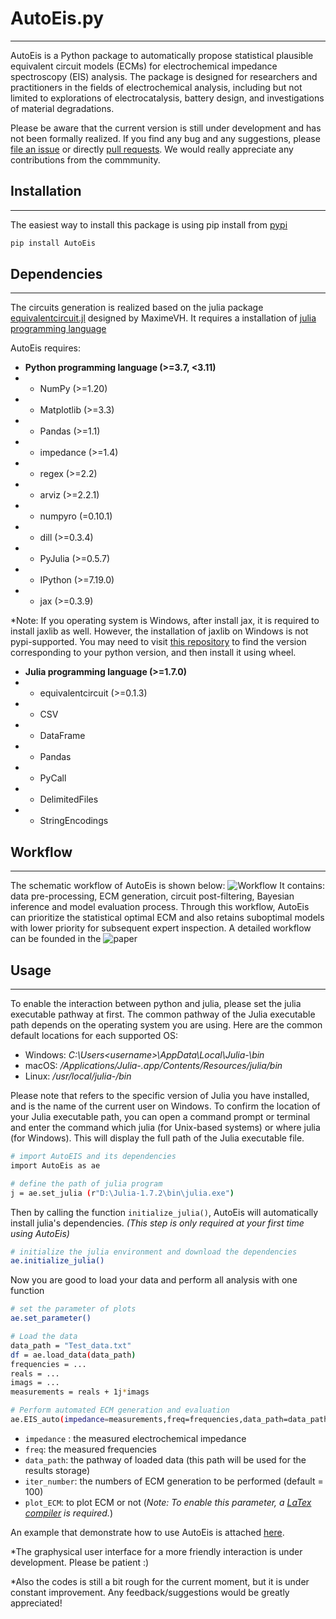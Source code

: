 # AutoEis.py
------------
AutoEis is a Python package to automatically propose statistical plausible equivalent circuit models (ECMs) for electrochemical impedance spectroscopy (EIS) analysis. The package is designed for researchers and practitioners in the fields of electrochemical analysis, including but not limited to explorations of electrocatalysis, battery design, and investigations of material degradations.

Please be aware that the current version is still under development and has not been formally realized. If you find any bug and any suggestions, please [file an issue](https://github.com/AUTODIAL/Auto_Eis/issues) or directly [pull requests](https://github.com/AUTODIAL/Auto_Eis/pulls). We would really appreciate any contributions from the commmunity. 

## Installation
---------------
The easiest way to install this package is using pip install from [pypi](https://pypi.org/project/AutoEis/)
```bash
pip install AutoEis
```

## Dependencies
---------------
The circuits generation is realized based on the julia package [equivalentcircuit.jl](https://github.com/MaximeVH/EquivalentCircuits.jl) designed by MaximeVH. It requires a installation of [julia programming language](https://julialang.org/)

AutoEis requires:
-   **Python programming language (>=3.7, <3.11)**
- - NumPy (>=1.20)
- - Matplotlib (>=3.3)
- - Pandas (>=1.1)
- - impedance (>=1.4)
- - regex (>=2.2)
- - arviz (>=2.2.1)
- - numpyro (=0.10.1)
- - dill (>=0.3.4)
- - PyJulia (>=0.5.7)
- - IPython (>=7.19.0)
- - jax (>=0.3.9)

*Note: If you operating system is Windows, after install jax, it is required to install jaxlib as well. However, the installation of jaxlib on Windows is not pypi-supported. You may need to visit [this repository](https://github.com/cloudhan/jax-windows-builder) to find the version corresponding to your python version, and then install it using wheel.

-   **Julia programming language (>=1.7.0)**
- - equivalentcircuit (>=0.1.3)
- - CSV
- - DataFrame
- - Pandas
- - PyCall
- - DelimitedFiles
- - StringEncodings

## Workflow
------------
The schematic workflow of AutoEis is shown below:
![Workflow](https://github.com/AUTODIAL/Auto_Eis/blob/main/AutoEis_workflow.png)
It contains: data pre-processing, ECM generation, circuit post-filtering, Bayesian inference and model evaluation process. Through this workflow, AutoEis can prioritize the statistical optimal ECM and also retains suboptimal models with lower priority for subsequent expert inspection. A detailed workflow can be founded in the ![paper](https://iopscience.iop.org/article/10.1149/1945-7111/aceab2/meta)

## Usage
-------------
To enable the interaction between python and julia, please set the julia executable pathway at first. The common pathway of the Julia executable path depends on the operating system you are using. Here are the common default locations for each supported OS:

- Windows: *C:\Users\<username>\AppData\Local\Julia-<version>\bin*
- macOS: */Applications/Julia-<version>.app/Contents/Resources/julia/bin*
- Linux: */usr/local/julia-<version>/bin*

Please note that <version> refers to the specific version of Julia you have installed, and <username> is the name of the current user on Windows. To confirm the location of your Julia executable path, you can open a command prompt or terminal and enter the command which julia (for Unix-based systems) or where julia (for Windows). This will display the full path of the Julia executable file.

```bash
# import AutoEIS and its dependencies
import AutoEis as ae

# define the path of julia program
j = ae.set_julia (r"D:\Julia-1.7.2\bin\julia.exe")
```
Then by calling the function `initialize_julia()`, AutoEis will automatically install julia's dependencies. *(This step is only required at your first time using AutoEis)*
```bash
# initialize the julia environment and download the dependencies
ae.initialize_julia()
```
Now you are good to load your data and perform all analysis with one function
```bash
# set the parameter of plots
ae.set_parameter()

# Load the data
data_path = "Test_data.txt"
df = ae.load_data(data_path)
frequencies = ...
reals = ...
imags = ...
measurements = reals + 1j*imags

# Perform automated ECM generation and evaluation
ae.EIS_auto(impedance=measurements,freq=frequencies,data_path=data_path,iter_number=100,plot_ECM=False)
```
- `impedance` : the measured electrochemical impedance
- `freq`: the measured frequencies
- `data_path`: the pathway of loaded data (this path will be used for the results storage)
- `iter_number`: the numbers of ECM generation to be performed (default = 100)
- `plot_ECM`: to plot ECM or not (*Note: To enable this parameter, a [LaTex compiler](https://www.latex-project.org/get/) is required.*) 
  
An example that demonstrate how to use AutoEis is attached [here](https://github.com/AUTODIAL/Auto_Eis/blob/main/Example_AutoEIS.ipynb). 

*The graphysical user interface for a more friendly interaction is under development. Please be patient :)

*Also the codes is still a bit rough for the current moment, but it is under constant improvement. Any feedback/suggestions would be greatly appreciated! 
